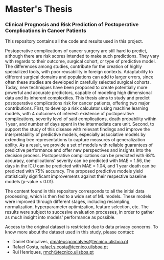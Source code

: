 # Master's Thesis
### Clinical Prognosis and Risk Prediction of Postoperative Complications in Cancer Patients

This repository contains all the code and results used in this project.

Postoperative complications of cancer surgery are still hard to predict, although there are risk scores intended to make such predictions. They vary with regards to their outcome, surgical cohort, or type of predictive model. The differences among studies, contribute for the creation of highly specialized tools, with poor reusability in foreign contexts. Adaptability to different surgical domains and populations can add to larger errors, since often these studies are developed in carefully selected surgical cohorts. Today, new techniques have been proposed to create potentially more powerful and accurate predictors, capable of modeling high dimensional data and its inherent complexities. This thesis aims to study and predict postoperative complications risk for cancer patients, offering two major contributions. First, to develop a risk calculator using machine learning models, with 4 outcomes of interest: existence of postoperative complications, severity level of said complications, death probability within 1 year, and number of days spent in the intermediate care unit. Second, to support the study of this disease with relevant findings and improve the interpretability of predictive models, especially associative models by extending tree representations to capture measures of generalization ability. As a result, we provide a set of models with reliable guarantees of predictive performance and offer new perspectives and insights into the decision process. Postoperative complications can be predicted with 68% accuracy, complications' severity can be predicted with MAE = 1.56, the days in the ICU can be predicted with MAE = 1.04, and 1 year death can be predicted with 75% accuracy. The proposed predictive models yield statistically significant improvements against their respective baseline models (p-value < 0.01).

The content found in this repository corresponds to all the initial data processing, which is then fed to a wide set of ML models. These models were improved through different stages, including resampling, normalization, hyperparameter optimization, feature selection, etc. The results were subject to succesive evaluation processes, in order to gather as much insight into models' performance as possible.

Access to the original dataset is restricted due to data privacy concerns. To know more about the dataset used in this study, please contact:
- Daniel Gonçalves, dmateusgoncalves@tecnico.ulisboa.pt
- Rafael Costa, rafael.s.costa@tecnico.ulisboa.pt
- Rui Henriques, rmch@tecnico.ulisboa.pt


